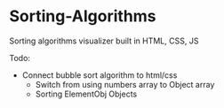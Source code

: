 # Sorting-Algorithms
Sorting algorithms visualizer built in HTML, CSS, JS


Todo:
- Connect bubble sort algorithm to html/css
    - Switch from using numbers array to Object array
    - Sorting ElementObj Objects